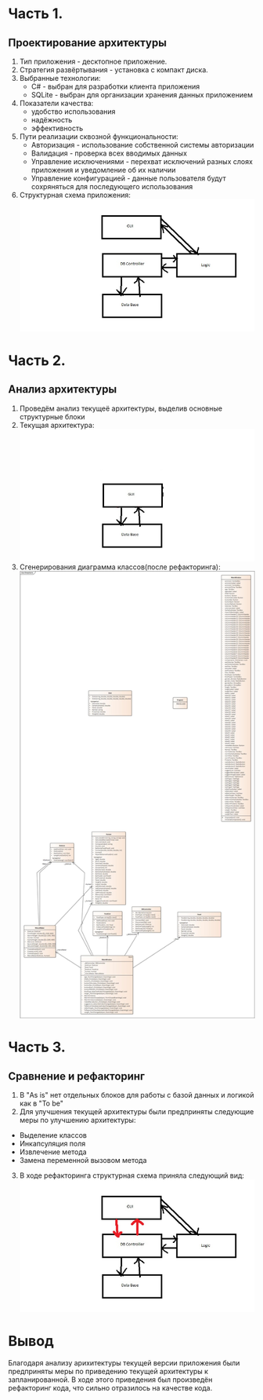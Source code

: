 # Часть 1.
## Проектирование архитектуры
1. Тип приложения - десктопное приложение.
2. Стратегия развёртывания - установка с компакт диска.
3. Выбранные технологии:
    * C# - выбран для разработки клиента приложения
    * SQLite - выбран для организации хранения данных приложением
4. Показатели качества:
    * удобство использования
    * надёжность
    * эффективность
5. Пути реализации сквозной функциональности:
    * Авторизация - использование собственной системы авторизации
    * Валидация - проверка всех вводимых данных
    * Управление исключениями - перехват исключений разных слоях приложения и уведомление об их наличии
    * Управление конфигурацией - данные пользователя будут сохряняться для последующего использования  
6. Структурная схема приложения:
    ![](https://github.com/TRTPOteamMoon/Dietpitanie/blob/master/Lab4/Scheme.jpg)
# Часть 2.
## Анализ архитектуры
1. Проведём анализ текущеё архитектуры, выделив основные структурные блоки
2. Текущая архитектура: 
![](https://github.com/TRTPOteamMoon/Dietpitanie/blob/master/Lab4/Scheme2.jpg)
3. Сгенерирования диаграмма классов(после рефакторинга):
![](https://github.com/TRTPOteamMoon/Dietpitanie/blob/master/Lab4/Dietpitanie.jpg)
# Часть 3.
## Сравнение и рефакторинг
1. В "As is" нет отдельных блоков для работы с базой данных и логикой как в "To be"
2. Для улучшения текущей архитектуры были предприняты следующие меры по улучшению архитектуры:
* Выделение классов
* Инкапсуляция поля
* Извлечение метода
* Замена переменной вызовом метода
3. В ходе рефакторинга структурная схема приняла следующий вид:
![](https://github.com/TRTPOteamMoon/Dietpitanie/blob/master/Lab4/SchemeModified.jpg)

# Вывод
Благодаря анализу арихитектуры текущей версии приложения были предприняты меры по приведению текущей архитектуры к запланированной. В ходе этого приведения был произведён рефакторинг кода, что сильно отразилось на качестве кода.